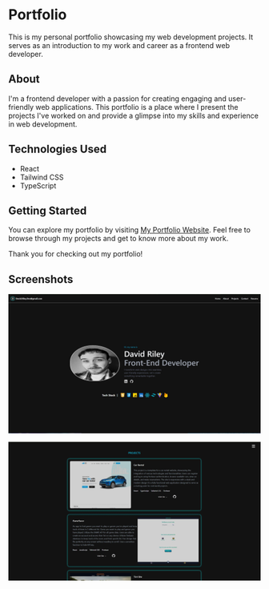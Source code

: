 # Portfolio

This is my personal portfolio showcasing my web development projects. It serves as an introduction to my work and career as a frontend web developer.

## About

I'm a frontend developer with a passion for creating engaging and user-friendly web applications. This portfolio is a place where I present the projects I've worked on and provide a glimpse into my skills and experience in web development.

## Technologies Used

- React
- Tailwind CSS
- TypeScript

## Getting Started

You can explore my portfolio by visiting [My Portfolio Website](https://www.yourwebsite.com/). Feel free to browse through my projects and get to know more about my work.

Thank you for checking out my portfolio!

## Screenshots

![Screenshot 1](screenshots/screenshot1.jpg)

![Screenshot 2](screenshots/screenshot2.jpg)

